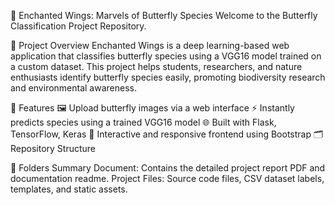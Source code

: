 🦋 Enchanted Wings: Marvels of Butterfly Species
Welcome to the Butterfly Classification Project Repository.

📌 Project Overview
Enchanted Wings is a deep learning-based web application that classifies butterfly species using a VGG16 model trained on a custom dataset. This project helps students, researchers, and nature enthusiasts identify butterfly species easily, promoting biodiversity research and environmental awareness.

🚀 Features
🖼️ Upload butterfly images via a web interface
⚡ Instantly predicts species using a trained VGG16 model
🌐 Built with Flask, TensorFlow, Keras
🎨 Interactive and responsive frontend using Bootstrap
🗂️ Repository Structure

📄 Folders Summary
Document: Contains the detailed project report PDF and documentation readme.
Project Files: Source code files, CSV dataset labels, templates, and static assets.
